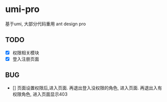# umi-pro
基于umi, 大部分代码重用 ant design pro

## TODO
- [x] 权限相关模块
- [x] 登入注册页面

## BUG
- [] 页面设置权限后,进入页面. 再退出登入没权限的角色, 进入页面. 再退出入有权限角色, 进入页面显示403